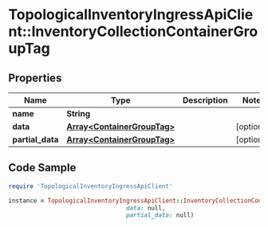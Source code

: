 # TopologicalInventoryIngressApiClient::InventoryCollectionContainerGroupTag

## Properties

Name | Type | Description | Notes
------------ | ------------- | ------------- | -------------
**name** | **String** |  | 
**data** | [**Array&lt;ContainerGroupTag&gt;**](ContainerGroupTag.md) |  | [optional] 
**partial_data** | [**Array&lt;ContainerGroupTag&gt;**](ContainerGroupTag.md) |  | [optional] 

## Code Sample

```ruby
require 'TopologicalInventoryIngressApiClient'

instance = TopologicalInventoryIngressApiClient::InventoryCollectionContainerGroupTag.new(name: null,
                                 data: null,
                                 partial_data: null)
```



